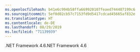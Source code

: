 ```yaml
---
ms.openlocfilehash: b41e6c994b58ffa669920107feaed744487199c6
ms.sourcegitcommit: 5ef0d02cb57c7153fd9d5417cdcad45665af832e
ms.translationtype: HT
ms.contentlocale: de-DE
ms.lasthandoff: 08/29/2019
ms.locfileid: "71139939"
---
```

<span data-ttu-id="9793f-101">.NET Framework 4.6</span><span class="sxs-lookup"><span data-stu-id="9793f-101">.NET Framework 4.6</span></span>